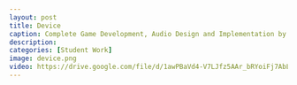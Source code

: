 ```yaml
---
layout: post
title: Device
caption: Complete Game Development, Audio Design and Implementation by Rob Goodson, Thomas Brenkwitz, Bret Sturm
description: 
categories: [Student Work]
image: device.png
video: https://drive.google.com/file/d/1awPBaVd4-V7LJfz5AAr_bRYoiFj7AbL_/view?usp=sharing
---
```

